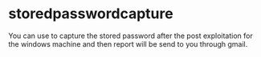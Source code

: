 # storedpasswordcapture
You can use to capture the stored password after the post exploitation for the windows machine and then report will be send to you through gmail.
